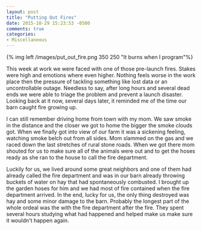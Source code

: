 ```yaml
---
layout: post
title: "Putting Out Fires"
date: 2015-10-29 15:23:53 -0500
comments: true
categories: 
- Miscellaneous
---
```

{% img left /images/put_out_fire.png 350 250 "It burns when I program"%}

This week at work we were faced with one of those pre-launch fires.  Stakes were
high and emotions where even higher.  Nothing feels worse in the work place then
the pressure of tackling something like lost data or an uncontrollable outage.
Needless to say, after long hours and several dead ends we were able to triage
the problem and prevent a launch disaster.  Looking back at it now, several days
later, it reminded me of the time our barn caught fire growing up.

<!-- more -->

I can still remember driving home from town with my mom.  We saw smoke in the
distance and the closer we got to home the bigger the smoke clouds got.  When we
finally got into view of our farm it was a sickening feeling, watching smoke
belch out from all sides.  Mom slammed on the gas and we raced down the last
stretches of rural stone roads.  When we got there mom shouted for us to make
sure all of the animals were out and to get the hoses ready as she ran to the
house to call the fire department.

Luckily for us, we lived around some great neighbors and one of them had already
called the fire department and was in our barn already throwing buckets of water
on hay that had spontaneously combusted.  I brought up the garden hoses for him
and we had most of fire contained when the fire department arrived.  In the end,
lucky for us, the only thing destroyed was hay and some minor damage to the
barn.  Probably the longest part of the whole ordeal was the with the fire
department after the fire.  They spent several hours studying what had happened
and helped make us make sure it wouldn't happen again.
